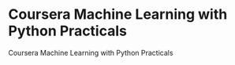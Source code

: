 # Coursera Machine Learning with Python Practicals
 Coursera Machine Learning with Python Practicals
